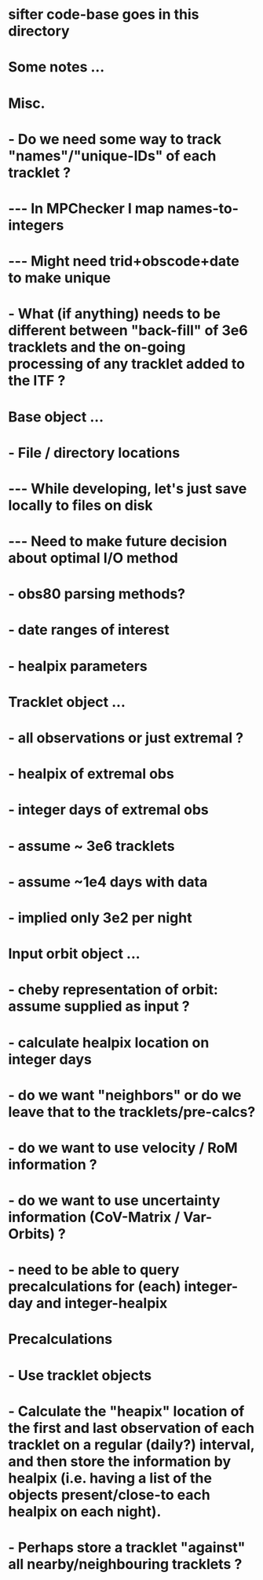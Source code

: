 # sifter code-base goes in this directory

# Some notes ...
#
# Misc.
# - Do we need some way to track "names"/"unique-IDs" of each tracklet ?
#   --- In MPChecker I map names-to-integers
#   --- Might need trid+obscode+date to make unique
# - What (if anything) needs to be different between "back-fill" of 3e6 tracklets and the on-going processing of any tracklet added to the ITF ? 
#
# Base object ...
# - File / directory locations
#   --- While developing, let's just save locally to files on disk
#   --- Need to make future decision about optimal I/O method 
# - obs80 parsing methods?
# - date ranges of interest
# - healpix parameters 
#  
# Tracklet object ... 
# - all observations or just extremal ? 
# - healpix of extremal obs
# - integer days of extremal obs 
# - assume ~ 3e6 tracklets
# - assume ~1e4 days with data
# - implied only 3e2 per night 
# 
# Input orbit object ...
# - cheby representation of orbit: assume supplied as input ?
# - calculate healpix location on integer days
# - do we want "neighbors" or do we leave that to the tracklets/pre-calcs?
# - do we want to use velocity / RoM information ?
# - do we want to use uncertainty information (CoV-Matrix / Var-Orbits) ?
# - need to be able to query precalculations for (each) integer-day and integer-healpix
# 
# Precalculations 
# - Use tracklet objects 
# - Calculate the "heapix" location of the first and last observation of each tracklet on a regular (daily?) interval, and then store the information by healpix (i.e. having a list of the objects present/close-to each healpix on each night).
# - Perhaps store a tracklet "against" all nearby/neighbouring tracklets ?
#  
#  
